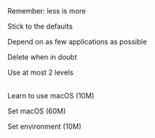 ## 

Remember: less is more

Stick to the defaults

Depend on as few applications as possible

Delete when in doubt

Use at most 2 levels

##

Learn to use macOS (10M)

Set macOS (60M)

Set environment (10M)
